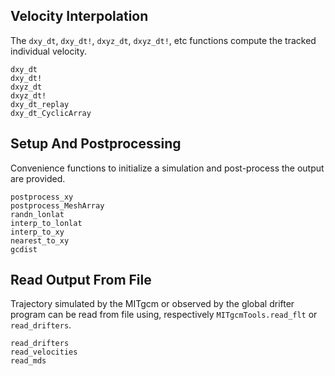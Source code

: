 ## Velocity Interpolation

The `dxy_dt`, `dxy_dt!`, `dxyz_dt`, `dxyz_dt!`, etc functions compute the tracked individual velocity. 

```@docs
dxy_dt
dxy_dt!
dxyz_dt
dxyz_dt!
dxy_dt_replay
dxy_dt_CyclicArray
```

## Setup And Postprocessing 

Convenience functions to initialize a simulation and post-process the output are provided. 

```@docs
postprocess_xy
postprocess_MeshArray
randn_lonlat
interp_to_lonlat
interp_to_xy
nearest_to_xy
gcdist
```

## Read Output From File 

Trajectory simulated by the MITgcm or observed by the global drifter program can be read from file using, respectively `MITgcmTools.read_flt` or  `read_drifters`.

```@docs
read_drifters
read_velocities
read_mds
```
